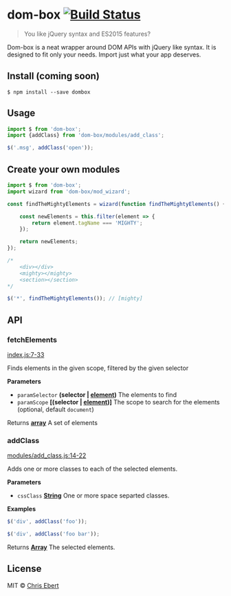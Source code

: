 # dom-box [![Build Status](https://travis-ci.org/ChrisEbert/dom-box.svg?branch=master)](https://travis-ci.org/ChrisEbert/dom-box)

> You like jQuery syntax and ES2015 features?

Dom-box is a neat wrapper around DOM APIs with jQuery like syntax. It is designed to fit only your needs. Import just what your app deserves.

## Install (coming soon)

    $ npm install --save dombox

## Usage

```js
import $ from 'dom-box';
import {addClass} from 'dom-box/modules/add_class';

$('.msg', addClass('open'));
```

## Create your own modules

```js
import $ from 'dom-box';
import wizard from 'dom-box/mod_wizard';

const findTheMightyElements = wizard(function findTheMightyElements() {

	const newElements = this.filter(element => {
		return element.tagName === 'MIGHTY';
	});

	return newElements;
});

/*
	<div></div>
	<mighty></mighty>
	<section></section>
*/

$('*', findTheMightyElements()); // [mighty]
```

## API

### fetchElements

[index.js:7-33](https://github.com/ChrisEbert/dom-box/blob/5de62f1d95e2b2b04615bc64566ac6a1f7bde86e/index.js#L7-L33 "Source code on GitHub")

Finds elements in the given scope, filtered by the given selector

**Parameters**

-   `paramSelector` **(selector | [element](https://developer.mozilla.org/en-US/docs/Web/API/Element))** The elements to find
-   `paramScope` **\[(selector | [element](https://developer.mozilla.org/en-US/docs/Web/API/Element))]** The scope to search for the elements (optional, default `document`)

Returns **[array](https://developer.mozilla.org/en-US/docs/Web/JavaScript/Reference/Global_Objects/Array)** A set of elements

### addClass

[modules/add_class.js:14-22](https://github.com/ChrisEbert/dom-box/blob/5de62f1d95e2b2b04615bc64566ac6a1f7bde86e/modules/add_class.js#L14-L22 "Source code on GitHub")

Adds one or more classes to each of the selected elements.

**Parameters**

-   `cssClass` **[String](https://developer.mozilla.org/en-US/docs/Web/JavaScript/Reference/Global_Objects/String)** One or more space separted classes.

**Examples**

```javascript
$('div', addClass('foo'));

$('div', addClass('foo bar'));
```

Returns **[Array](https://developer.mozilla.org/en-US/docs/Web/JavaScript/Reference/Global_Objects/Array)** The selected elements.

## License

MIT © [Chris Ebert](https://github.com/ChrisEbert)
